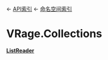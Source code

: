 ← [API索引](Api-Index) ← [命名空间索引](Namespace-Index)

# VRage.Collections

**[ListReader](VRage.Collections.ListReader`1)**

